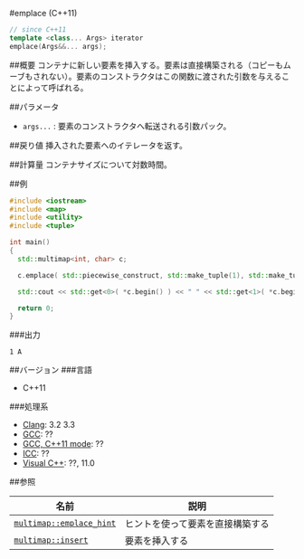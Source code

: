 #emplace (C++11)
```cpp
// since C++11
template <class... Args> iterator 
emplace(Args&&... args);
```

##概要
コンテナに新しい要素を挿入する。要素は直接構築される（コピーもムーブもされない）。要素のコンストラクタはこの関数に渡された引数を与えることによって呼ばれる。

##パラメータ
- `args...` : 要素のコンストラクタへ転送される引数パック。

##戻り値
挿入された要素へのイテレータを返す。

##計算量
コンテナサイズについて対数時間。


##例
```cpp
#include <iostream>
#include <map>
#include <utility>
#include <tuple>

int main()
{
  std::multimap<int, char> c;

  c.emplace( std::piecewise_construct, std::make_tuple(1), std::make_tuple('A') );

  std::cout << std::get<0>( *c.begin() ) << " " << std::get<1>( *c.begin() ) << std::endl;

  return 0;
}
```

###出力
```
1 A
```

##バージョン
###言語
- C++11

###処理系
- [Clang](/implementation.md#clang): 3.2 3.3
- [GCC](/implementation.md#gcc): ??
- [GCC, C++11 mode](/implementation.md#gcc): ??
- [ICC](/implementation.md#icc): ??
- [Visual C++](/implementation.md#visual_cpp): ??, 11.0

##参照

| 名前 | 説明 |
|---------------------------------------------------------------------------------------------------|----------------------------------------------|
| [`multimap::emplace_hint`](/reference/map/multimap/emplace_hint.md) | ヒントを使って要素を直接構築する |
| [`multimap::insert`](/reference/map/multimap/insert.md) | 要素を挿入する |


